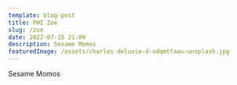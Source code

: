 ```yaml
---
template: blog-post
title: PHI Zoe
slug: /zoe
date: 2022-07-15 21:09
description: Sesame Momos
featuredImage: /assets/charles-deluvio-d-vdqmtfaau-unsplash.jpg
---
```


Sesame Momos
